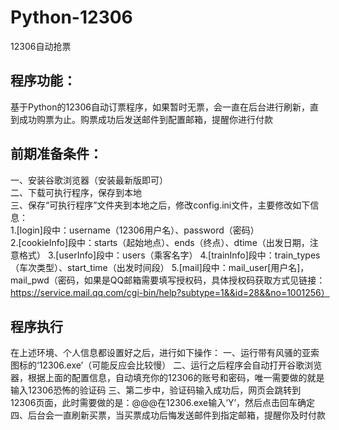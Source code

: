 # Python-12306
12306自动抢票

## 程序功能：
基于Python的12306自动订票程序，如果暂时无票，会一直在后台进行刷新，直到成功购票为止。购票成功后发送邮件到配置邮箱，提醒你进行付款

## 前期准备条件：
一、安装谷歌浏览器（安装最新版即可）  
二、下载可执行程序，保存到本地  
三、保存“可执行程序”文件夹到本地之后，修改config.ini文件，主要修改如下信息：  
1.[login]段中：username（12306用户名）、password（密码）  
2.[cookieInfo]段中：starts（起始地点）、ends（终点）、dtime（出发日期，注意格式）
3.[userInfo]段中：users（乘客名字）
4.[trainInfo]段中：train_types（车次类型）、start_time（出发时间段）
5.[mail]段中：mail_user[用户名]，mail_pwd（密码，如果是QQ邮箱需要填写授权码，具体授权码获取方式见链接：https://service.mail.qq.com/cgi-bin/help?subtype=1&&id=28&&no=1001256）

## 程序执行
在上述环境、个人信息都设置好之后，进行如下操作：
一、运行带有风骚的亚索图标的‘12306.exe’（可能反应会比较慢）
二、运行之后程序会自动打开谷歌浏览器，根据上面的配置信息，自动填充你的12306的账号和密码，唯一需要做的就是输入12306恐怖的验证码
三、第二步中，验证码输入成功后，网页会跳转到12306页面，此时需要做的是：@@@在12306.exe输入‘Y’，然后点击回车确定
四、后台会一直刷新买票，当买票成功后悔发送邮件到指定邮箱，提醒你及时付款
